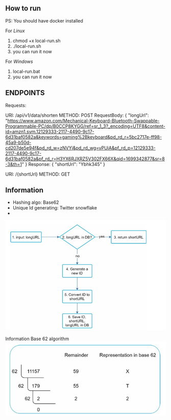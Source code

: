How to run
---------------------
PS: You should have docker installed

For *Linux*

1. chmod +x local-run.sh
2. ./local-run.sh
3. you can run it now 

For *Windows*
1. local-run.bat
2. you can run it now 


ENDPOINTS
---------------------
Requests:

URI: /api/v1/data/shorten
METHOD: POST
RequestBody: 
{
  "longUrl": "https://www.amazon.com/Mechanical-Keyboard-Bluetooth-Swappable-Programmable-PC/dp/B0CCP8KYGG/ref=sr_1_3?_encoding=UTF8&content-id=amzn1.sym.12129333-2117-4490-9c17-6d31baf0582a&keywords=gaming%2Bkeyboard&pd_rd_r=5bc2717e-ff98-45a9-b50d-cd207de5e94f&pd_rd_w=zNVYj&pd_rd_wg=vPUiA&pf_rd_p=12129333-2117-4490-9c17-6d31baf0582a&pf_rd_r=H3YX6RJXRZ5V302FX66X&qid=1699342877&sr=8-3&th=1"
}
Response:
{
"shortUrl": "Ybhk345"
}


URI: /{shortUrl}
METHOD: GET

Information
----------------------

- Hashing algo:  Base62
- Unique Id generating: Twitter snowflake
- 
![img.png](img.png)

Information Base 62 algorithm
![img_1.png](img_1.png)